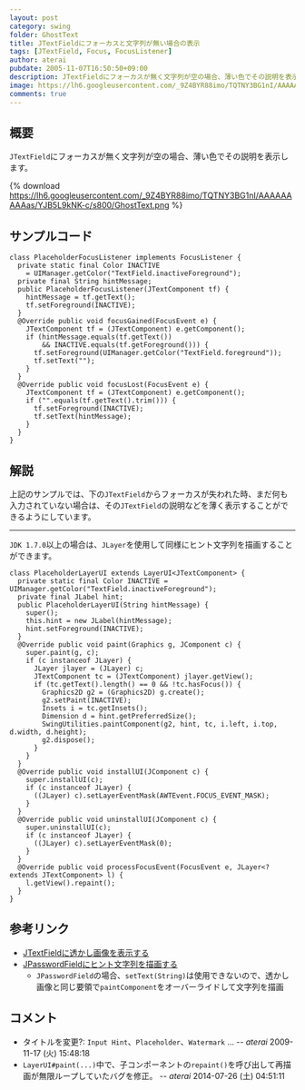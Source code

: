 ```yaml
---
layout: post
category: swing
folder: GhostText
title: JTextFieldにフォーカスと文字列が無い場合の表示
tags: [JTextField, Focus, FocusListener]
author: aterai
pubdate: 2005-11-07T16:50:50+09:00
description: JTextFieldにフォーカスが無く文字列が空の場合、薄い色でその説明を表示します。
image: https://lh6.googleusercontent.com/_9Z4BYR88imo/TQTNY3BG1nI/AAAAAAAAAas/YJB5L9kNK-c/s800/GhostText.png
comments: true
---
```

## 概要
`JTextField`にフォーカスが無く文字列が空の場合、薄い色でその説明を表示します。

{% download https://lh6.googleusercontent.com/_9Z4BYR88imo/TQTNY3BG1nI/AAAAAAAAAas/YJB5L9kNK-c/s800/GhostText.png %}

## サンプルコード
<pre class="prettyprint"><code>class PlaceholderFocusListener implements FocusListener {
  private static final Color INACTIVE
    = UIManager.getColor("TextField.inactiveForeground");
  private final String hintMessage;
  public PlaceholderFocusListener(JTextComponent tf) {
    hintMessage = tf.getText();
    tf.setForeground(INACTIVE);
  }
  @Override public void focusGained(FocusEvent e) {
    JTextComponent tf = (JTextComponent) e.getComponent();
    if (hintMessage.equals(tf.getText())
        &amp;&amp; INACTIVE.equals(tf.getForeground())) {
      tf.setForeground(UIManager.getColor("TextField.foreground"));
      tf.setText("");
    }
  }
  @Override public void focusLost(FocusEvent e) {
    JTextComponent tf = (JTextComponent) e.getComponent();
    if ("".equals(tf.getText().trim())) {
      tf.setForeground(INACTIVE);
      tf.setText(hintMessage);
    }
  }
}
</code></pre>

## 解説
上記のサンプルでは、下の`JTextField`からフォーカスが失われた時、まだ何も入力されていない場合は、その`JTextField`の説明などを薄く表示することができるようにしています。

- - - -
`JDK 1.7.0`以上の場合は、`JLayer`を使用して同様にヒント文字列を描画することができます。

<pre class="prettyprint"><code>class PlaceholderLayerUI extends LayerUI&lt;JTextComponent&gt; {
  private static final Color INACTIVE = UIManager.getColor("TextField.inactiveForeground");
  private final JLabel hint;
  public PlaceholderLayerUI(String hintMessage) {
    super();
    this.hint = new JLabel(hintMessage);
    hint.setForeground(INACTIVE);
  }
  @Override public void paint(Graphics g, JComponent c) {
    super.paint(g, c);
    if (c instanceof JLayer) {
      JLayer jlayer = (JLayer) c;
      JTextComponent tc = (JTextComponent) jlayer.getView();
      if (tc.getText().length() == 0 &amp;&amp; !tc.hasFocus()) {
        Graphics2D g2 = (Graphics2D) g.create();
        g2.setPaint(INACTIVE);
        Insets i = tc.getInsets();
        Dimension d = hint.getPreferredSize();
        SwingUtilities.paintComponent(g2, hint, tc, i.left, i.top, d.width, d.height);
        g2.dispose();
      }
    }
  }
  @Override public void installUI(JComponent c) {
    super.installUI(c);
    if (c instanceof JLayer) {
      ((JLayer) c).setLayerEventMask(AWTEvent.FOCUS_EVENT_MASK);
    }
  }
  @Override public void uninstallUI(JComponent c) {
    super.uninstallUI(c);
    if (c instanceof JLayer) {
      ((JLayer) c).setLayerEventMask(0);
    }
  }
  @Override public void processFocusEvent(FocusEvent e, JLayer&lt;? extends JTextComponent&gt; l) {
    l.getView().repaint();
  }
}
</code></pre>

## 参考リンク
- [JTextFieldに透かし画像を表示する](http://ateraimemo.com/Swing/WatermarkInTextField.html)
- [JPasswordFieldにヒント文字列を描画する](http://ateraimemo.com/Swing/InputHintPasswordField.html)
    - `JPasswordField`の場合、`setText(String)`は使用できないので、透かし画像と同じ要領で`paintComponent`をオーバーライドして文字列を描画

<!-- dummy comment line for breaking list -->

## コメント
- タイトルを変更?: `Input Hint`、`Placeholder`、`Watermark` ... -- *aterai* 2009-11-17 (火) 15:48:18
- `LayerUI#paint(...)`中で、子コンポーネントの`repaint()`を呼び出して再描画が無限ループしていたバグを修正。 -- *aterai* 2014-07-26 (土) 04:51:11

<!-- dummy comment line for breaking list -->
